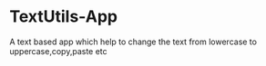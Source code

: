 # TextUtils-App
A text based app  which help to change the text from lowercase to uppercase,copy,paste etc
